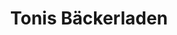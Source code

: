 ---
title: "Tonis Bäckerladen"
url: /pirna/tonis-baeckerladen-robert-koch-strasse/
shop: Bäckerei
---